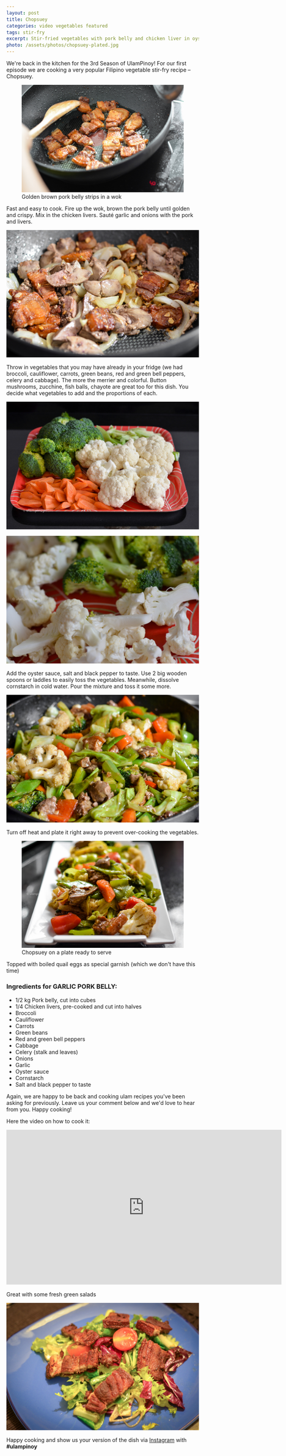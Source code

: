 ```yaml
---
layout: post
title: Chopsuey
categories: video vegetables featured
tags: stir-fry
excerpt: Stir-fried vegetables with pork belly and chicken liver in oyster sauce
photo: /assets/photos/chopsuey-plated.jpg
---
```


We're back in the kitchen for the 3rd Season of UlamPinoy! For our first episode we are cooking a very popular Filipino vegetable stir-fry recipe – Chopsuey.


<figure class="full-width">
	<img class="pure-img" src="/assets/photos/saute-pork-belly.jpg" alt="Draining cleansed fresh squids">
	<figcaption>Golden brown pork belly strips in a wok</figcaption>
</figure>

Fast and easy to cook. Fire up the wok, brown the pork belly until golden and crispy. Mix in the chicken livers. Sauté garlic and onions with the pork and livers.

![Crispy pork belly and chicken liver](/assets/photos/pork-belly-chicken-liver.jpg)

Throw in vegetables that you may have already in your fridge (we had broccoli, cauliflower, carrots, green beans, red and green bell peppers, celery and cabbage). The more the merrier and colorful. Button mushrooms, zucchine, fish balls, chayote are great too for this dish. You decide what vegetables to add and the proportions of each.

![Broccoli, cauliflower and carrots ready for stir-fry](/assets/photos/broccoli-cauliflower-carrots.jpg)

![Broccoli and cauliflower](/assets/photos/broccoli-cauliflower.jpg)

Add the oyster sauce, salt and black pepper to taste. Use 2 big wooden spoons or laddles to easily toss the vegetables. Meanwhile, dissolve cornstarch in cold water. Pour the mixture and toss it some more.

![Cooking chopsuey in a wok](/assets/photos/chopsuey-cooking-wok.jpg)

Turn off heat and plate it right away to prevent over-cooking the vegetables.

<figure class="full-width">
	<img class="pure-img" src="/assets/photos/chopsuey-plated.jpg" alt="Chopsuey on a plate ready to serve">
	<figcaption>Chopsuey on a plate ready to serve</figcaption>
</figure>

Topped with boiled quail eggs as special garnish (which we don't have this time)

### Ingredients for GARLIC PORK BELLY:
* 1/2 kg Pork belly, cut into cubes
* 1/4 Chicken livers, pre-cooked and cut into halves
* Broccoli
* Cauliflower
* Carrots
* Green beans
* Red and green bell peppers
* Cabbage
* Celery (stalk and leaves)
* Onions
* Garlic
* Oyster sauce
* Cornstarch
* Salt and black pepper to taste

Again, we are happy to be back and cooking ulam recipes you've been asking for previously. Leave us your comment below and we'd love to hear from you. Happy cooking!

Here the video on how to cook it:

<div class="video-holder">
<iframe width="720" height="405" src="https://www.youtube.com/embed/vtYoKYwEInQ?rel=0&amp;controls=0&amp;showinfo=0" frameborder="0" allowfullscreen></iframe>
</div>

Great with some fresh green salads

![Crispy pork belly strips salad](/assets/photos/crispy-pork-belly-salad.jpg)

Happy cooking and show us your version of the dish via [Instagram](https://instagram.com/ulampinoy/) with **#ulampinoy**

